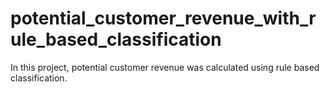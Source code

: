 # potential_customer_revenue_with_rule_based_classification
In this project, potential customer revenue was calculated using rule based classification.
